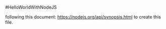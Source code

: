 #HelloWorldWithNodeJS

following this document: https://nodejs.org/api/synopsis.html
to create this file.
